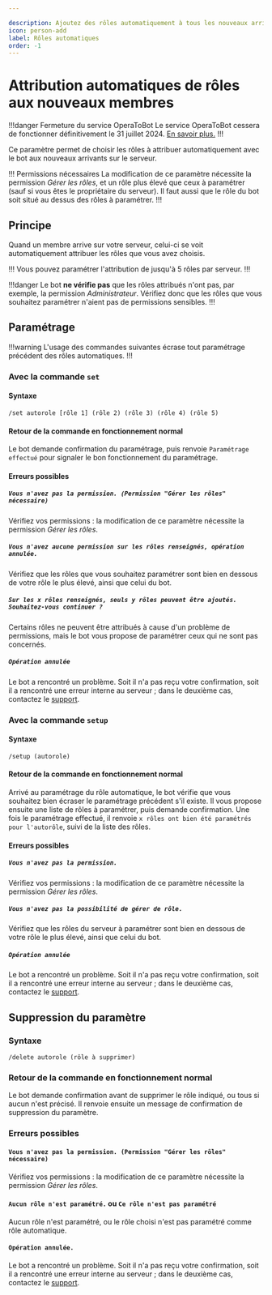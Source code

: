 ```yaml
---

description: Ajoutez des rôles automatiquement à tous les nouveaux arrivants de votre serveur.
icon: person-add
label: Rôles automatiques
order: -1
---
```


# Attribution automatiques de rôles aux nouveaux membres


!!!danger Fermeture du service OperaToBot
Le service OperaToBot cessera de fonctionner définitivement le 31 juillet 2024. [En savoir plus.](/shutdown.md)
!!!

Ce paramètre permet de choisir les rôles à attribuer automatiquement avec le bot aux nouveaux arrivants sur le serveur.

!!! Permissions nécessaires
La modification de ce paramètre nécessite la permission *Gérer les rôles*, et un rôle plus élevé que ceux à paramétrer (sauf si vous êtes le propriétaire du serveur). Il faut aussi que le rôle du bot soit situé au dessus des rôles à paramétrer.
!!!

## Principe
Quand un membre arrive sur votre serveur, celui-ci se voit automatiquement attribuer les rôles que vous avez choisis.

!!!
Vous pouvez paramétrer l'attribution de jusqu'à 5 rôles par serveur.
!!!

!!!danger
Le bot **ne vérifie pas** que les rôles attribués n'ont pas, par exemple, la permission *Administrateur*. Vérifiez donc que les rôles que vous souhaitez paramétrer n'aient pas de permissions sensibles.
!!!

## Paramétrage 
!!!warning
L'usage des commandes suivantes écrase tout paramétrage précédent des rôles automatiques.
!!!
### Avec la commande `set`
#### Syntaxe
```
/set autorole [rôle 1] (rôle 2) (rôle 3) (rôle 4) (rôle 5)
```
#### Retour de la commande en fonctionnement normal
Le bot demande confirmation du paramétrage, puis renvoie `Paramétrage effectué` pour signaler le bon fonctionnement du paramétrage.

#### Erreurs possibles
##### `Vous n'avez pas la permission. (Permission "Gérer les rôles" nécessaire)`
Vérifiez vos permissions : la modification de ce paramètre nécessite la permission *Gérer les rôles*.

##### `Vous n'avez aucune permission sur les rôles renseignés, opération annulée.`
Vérifiez que les rôles que vous souhaitez paramétrer sont bien en dessous de votre rôle le plus élevé, ainsi que celui du bot.

##### `Sur les x rôles renseignés, seuls y rôles peuvent être ajoutés. Souhaitez-vous continuer ?`
Certains rôles ne peuvent être attribués à cause d'un problème de permissions, mais le bot vous propose de paramétrer ceux qui ne sont pas concernés. 

##### `Opération annulée`
Le bot a rencontré un problème. Soit il n'a pas reçu votre confirmation, soit il a rencontré une erreur interne au serveur ; dans le deuxième cas, contactez le [support](/support.md).

### Avec la commande `setup`
#### Syntaxe 
```
/setup (autorole)
```

#### Retour de la commande en fonctionnement normal
Arrivé au paramétrage du rôle automatique, le bot vérifie que vous souhaitez bien écraser le paramétrage précédent s'il existe. Il vous propose ensuite une liste de rôles à paramétrer, puis demande confirmation. Une fois le paramétrage effectué, il renvoie `x rôles ont bien été paramétrés pour l'autorôle`, suivi de la liste des rôles.

#### Erreurs possibles
##### `Vous n'avez pas la permission.`
Vérifiez vos permissions : la modification de ce paramètre nécessite la permission *Gérer les rôles*.

##### `Vous n'avez pas la possibilité de gérer de rôle.`
Vérifiez que les rôles du serveur à paramétrer sont bien en dessous de votre rôle le plus élevé, ainsi que celui du bot.

##### `Opération annulée`
Le bot a rencontré un problème. Soit il n'a pas reçu votre confirmation, soit il a rencontré une erreur interne au serveur ; dans le deuxième cas, contactez le [support](/support.md).

## Suppression du paramètre
### Syntaxe
```
/delete autorole (rôle à supprimer)
```

### Retour de la commande en fonctionnement normal
Le bot demande confirmation avant de supprimer le rôle indiqué, ou tous si aucun n'est précisé. Il renvoie ensuite un message de confirmation de suppression du paramètre.

### Erreurs possibles
#### `Vous n'avez pas la permission. (Permission "Gérer les rôles" nécessaire)`
Vérifiez vos permissions : la modification de ce paramètre nécessite la permission *Gérer les rôles*.

#### `Aucun rôle n'est paramétré.` ou `Ce rôle n'est pas paramétré`
Aucun rôle n'est paramétré, ou le rôle choisi n'est pas paramétré comme rôle automatique.

#### `Opération annulée.`
Le bot a rencontré un problème. Soit il n'a pas reçu votre confirmation, soit il a rencontré une erreur interne au serveur ; dans le deuxième cas, contactez le [support](/support.md).